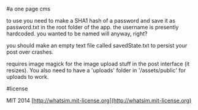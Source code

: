 #a one page cms

to use you need to make a SHA1 hash of a password and save it as password.txt in the root folder of the app. the username is presently hardcoded. you wanted to be named will anyway, right?

you should make an empty text file called savedState.txt to persist your post over crashes.

requires image magick for the image upload stuff in the post interface (it resizes). You also need to have a 'uploads' folder in '/assets/public' for uploads to work.

#license

MIT 2014 [http://whatsim.mit-license.org](http://whatsim.mit-license.org)